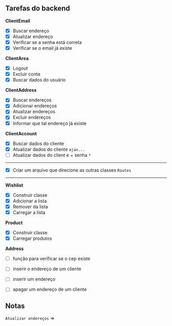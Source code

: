 ## Tarefas do backend



**ClientEmail**
- [x] Buscar endereço
- [x] Atualizar endereço
- [x] Verificar se a senha está correta
- [x] Verificar se o email já existe

**ClientArea**
- [x] Logout
- [x] Excluir conta
- [x] Buscar dados do usuário

**ClientAddress**
- [x] Buscar endereços
- [x] Adicionar endereços
- [x] Atualizar endereços
- [x] Excluir endereços
- [x] Informar que tal endereço já existe

**ClientAccount**
- [x] Buscar dados do cliente
- [x] Atualizar dados do cliente `ajax...`
- [ ] Atualizar dados do client e + senha `*`

---

- [x] Criar um arquivo que direcione as outras classes `Routes`

---
**Wishlist**
- [x] Construir classe
- [x] Adicionar a lista
- [x] Remover da lista
- [x] Carregar a lista

**Product**
- [x] Construir classe
- [x] Carregar produtos

**Address**
- [ ] função para verificar se o cep existe
- [ ] inserir o endereço de um cliente
- [ ] inserir um endereço
- [ ] apagar um endereço de um cliente







## Notas

`Atualizar endereços` => 

